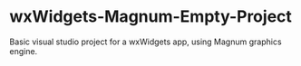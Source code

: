# wxWidgets-Magnum-Empty-Project
Basic visual studio project for a wxWidgets app, using Magnum graphics engine.
